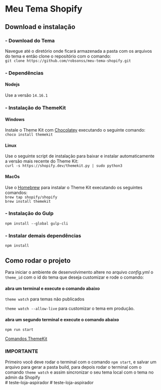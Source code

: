 # Meu Tema Shopify

## Download e instalação

### - Download do Tema

Navegue até o diretório onde ficará armazenada a pasta com os arquivos do tema e então clone o repositório com o comando:  
 `git clone https://github.com/robsonss/meu-tema-shopify.git`

### - Dependências

#### Nodejs

Use a versão `14.16.1`

### - Instalação do ThemeKit

#### Windows

Instale o Theme Kit com [Chocolatey](https://chocolatey.org/) executando o seguinte comando: <br>
`choco install themekit`

#### Linux

Use o seguinte script de instalação para baixar e instalar automaticamente a versão mais recente do Theme Kit: <br>
`curl -s https://shopify.dev/themekit.py | sudo python3`

#### MacOs

Use o [Homebrew](https://brew.sh/) para instalar o Theme Kit executando os seguintes comandos: <br>
`brew tap shopify/shopify` <br>
`brew install themekit`

### - Instalação do Gulp

`npm install --global gulp-cli`

### - Instalar demais dependências

`npm install`

## Como rodar o projeto

Para iniciar o ambiente de desenvolvimento altere no arquivo *config.yml* o `theme_id` com o id do tema que deseja customizar e rode o comando: <br>

#### abra um terminal e execute o comando abaixo

`theme watch` para temas não publicados 

`theme watch --allow-live` para customizar o tema em produção.

#### abra um segundo terminal e execute o comando abaixo

`npm run start`

[Comandos ThemeKit](https://shopify.dev/docs/themes/tools/theme-kit/command-reference)

### IMPORTANTE

Primeiro você deve rodar o terminal com o comando `npm start`, e salvar um arquivo para gerar a pasta build, para depois rodar o terminal com o comando `theme watch` e assim sincronizar o seu tema local com o tema no admin da Shopify
<br>#   t e s t e - l o j a - a s p i r a d o r  
 #   t e s t e - l o j a - a s p i r a d o r  
 